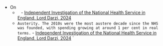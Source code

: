 - On
	- ` ` - [Independent Investigation of the National Health Service in England, Lord Darzi, 2024](https://assets.publishing.service.gov.uk/media/66e1b49e3b0c9e88544a0049/Lord-Darzi-Independent-Investigation-of-the-National-Health-Service-in-England.pdf)
	- `Austerity. The 2010s were the most austere decade since the NHS was founded, with spending growing at around 1 per cent in real terms.`  - [Independent Investigation of the National Health Service in England, Lord Darzi, 2024](https://assets.publishing.service.gov.uk/media/66e1b49e3b0c9e88544a0049/Lord-Darzi-Independent-Investigation-of-the-National-Health-Service-in-England.pdf)
`
